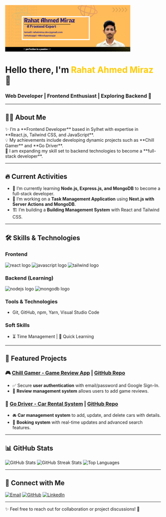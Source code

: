 <div align="left">
  <img height="150" src="https://github.com/rahatmirazdev/rahatmirazdev/blob/main/rahatbanner.png?raw=true" />
</div>

# <div align="left">Hello there, I'm <span style="color:#ffcc00; font-weight:bold;">Rahat Ahmed Miraz</span> 👋</div>
### <div align="left">Web Developer | Frontend Enthusiast | Exploring Backend 🚀</div>

---

## 👩‍💻 About Me

<p align="left">
✨ I’m a **Frontend Developer** based in Sylhet with expertise in **React.js, Tailwind CSS, and JavaScript**. <br>
💡 My achievements include developing dynamic projects such as **Chill Gamer** and **Go Driver**. <br>
🚀 I am expanding my skill set to backend technologies to become a **full-stack developer**.
</p>

---

## 🔥 Current Activities
- 🌱 I’m currently learning **Node.js, Express.js, and MongoDB** to become a full-stack developer.
- 🚀 I’m working on a **Task Management Application** using **Next.js with Server Actions and MongoDB**.
- 🏗️ I’m building a **Building Management System** with React and Tailwind CSS.

---

## 🛠 Skills & Technologies

### **Frontend**
<div align="left">
  <img src="https://cdn.jsdelivr.net/gh/devicons/devicon/icons/react/react-original.svg" height="40" alt="react logo"  />
  <img src="https://cdn.jsdelivr.net/gh/devicons/devicon/icons/javascript/javascript-original.svg" height="40" alt="javascript logo"  />
  <img src="https://cdn.jsdelivr.net/gh/devicons/devicon/icons/tailwindcss/tailwindcss-plain.svg" height="40" alt="tailwind logo"  />
</div>

### **Backend (Learning)**
<div align="left">
  <img src="https://cdn.jsdelivr.net/gh/devicons/devicon/icons/nodejs/nodejs-original.svg" height="40" alt="nodejs logo"  />
  <img src="https://cdn.jsdelivr.net/gh/devicons/devicon/icons/mongodb/mongodb-original.svg" height="40" alt="mongodb logo"  />
</div>

### **Tools & Technologies**
- Git, GitHub, npm, Yarn, Visual Studio Code

### **Soft Skills**
- ⏳ Time Management | 🎯 Quick Learning

---

## 🚀 Featured Projects

### 🎮 [Chill Gamer - Game Review App](https://chill-gamerzz.web.app/) | [GitHub Repo](https://github.com/rahatmirazdev/Chill-Gamer)
- ✅ Secure **user authentication** with email/password and Google Sign-In.
- 📝 **Review management system** allows users to add game reviews.

### 🚗 [Go Driver - Car Rental System](https://godriveer.web.app/) | [GitHub Repo](https://github.com/rahatmirazdev/Go-Driver)
- 🚘 **Car management system** to add, update, and delete cars with details.
- 🔎 **Booking system** with real-time updates and advanced search features.

---

## 📊 GitHub Stats

<p align="left">
  <img src="https://github-readme-stats.vercel.app/api?username=rahatmirazdev&theme=dark&hide_border=false&include_all_commits=false&count_private=true" alt="GitHub Stats"/>
  <img src="https://github-readme-streak-stats.herokuapp.com/?user=rahatmirazdev&theme=dark&hide_border=false" alt="GitHub Streak Stats"/>
  <img src="https://github-readme-stats.vercel.app/api/top-langs/?username=rahatmirazdev&theme=dark&hide_border=false&include_all_commits=false&count_private=true&layout=compact" alt="Top Languages"/>
</p>

---

## 🔗 Connect with Me
<div align="left">
  <a href="mailto:rahatmiraz.dev@gmail.com"><img src="https://img.shields.io/badge/Email-D14836?style=for-the-badge&logo=gmail&logoColor=white" alt="Email" /></a>
  <a href="https://github.com/rahatmirazdev"><img src="https://img.shields.io/badge/GitHub-181717?style=for-the-badge&logo=github&logoColor=white" alt="GitHub" /></a>
  <a href="https://www.linkedin.com/in/rahatahmedmiraz"><img src="https://img.shields.io/badge/LinkedIn-0077B5?style=for-the-badge&logo=linkedin&logoColor=white" alt="LinkedIn" /></a>
</div>

---

✨ Feel free to reach out for collaboration or project discussions! 🚀
